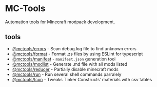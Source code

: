 # MC-Tools

Automation tools for Minecraft modpack development.



<!-- 
```sh
node --experimental-specifier-resolution=node --no-warnings --loader ts-node/esm packages/errors/src/cli.ts --log=packages/errors/test/debug.log
```


https://www.kgajera.com/blog/how-to-test-yargs-cli-with-jest/
-->

## tools

* [@mctools/errors](https://github.com/Krutoy242/mc-tools/tree/master/packages/errors) - Scan debug.log file to find unknown errors
* [@mctools/format](https://github.com/Krutoy242/mc-tools/tree/master/packages/format) - Format .zs files by using ESLint for typescript
* [@mctools/manifest](https://github.com/Krutoy242/mc-tools/tree/master/packages/manifest) - `manifest.json` generation tool
* [@mctools/modlist](https://github.com/Krutoy242/mc-tools/tree/master/packages/modlist) - Generate .md file with all mods listed
* [@mctools/reducer](https://github.com/Krutoy242/mc-tools/tree/master/packages/reducer) - Partially disable minecraft mods
* [@mctools/run](https://github.com/Krutoy242/mc-tools/tree/master/packages/run) - Run several shell commands parralely
* [@mctools/tcon](https://github.com/Krutoy242/mc-tools/tree/master/packages/tcon) - Tweaks Tinker Constructs' materials with csv tables
